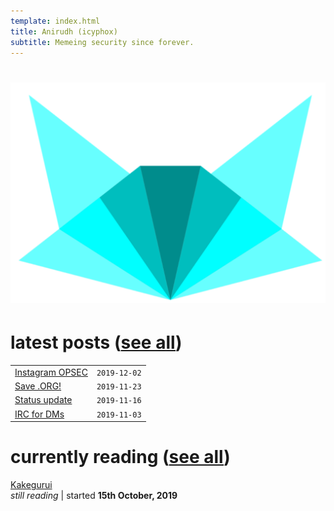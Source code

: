 ```yaml
---
template: index.html
title: Anirudh (icyphox)
subtitle: Memeing security since forever.
---
```


<h1 align=center>
    <img src=/static/icynobg.svg class=logo>
</h1>

# latest posts ([see all](/blog))

|     |     |
| --- | --: |
| [Instagram OPSEC](/blog/ig-opsec) | `2019-12-02` |
| [Save .ORG!](/blog/save-org) | `2019-11-23` |
| [Status update](/blog/2019-11-16) | `2019-11-16` |
| [IRC for DMs](/blog/irc-for-dms) | `2019-11-03` |

# currently reading ([see all](/reading))

[Kakegurui](https://myanimelist.net/manga/73603/Kakegurui)  
*still reading* | started **15th October, 2019**

